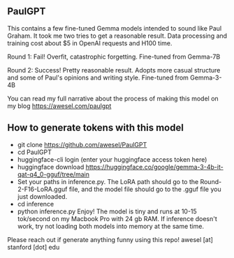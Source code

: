 ## PaulGPT

This contains a few fine-tuned Gemma models intended to sound like Paul Graham. It took me two tries to get a reasonable result. Data processing and training cost about $5 in OpenAI requests and H100 time.

Round 1: Fail! Overfit, catastrophic forgetting. Fine-tuned from Gemma-7B

Round 2: Success! Pretty reasonable result. Adopts more casual structure and some of Paul's opinions and writing style. Fine-tuned from Gemma-3-4B

You can read my full narrative about the process of making this model on my blog https://awesel.com/paulgpt

## How to generate tokens with this model
- git clone https://github.com/awesel/PaulGPT
- cd PaulGPT
- huggingface-cli login (enter your huggingface access token here)
- huggingface download https://huggingface.co/google/gemma-3-4b-it-qat-q4_0-gguf/tree/main
- Set your paths in inference.py. The LoRA path should go to the Round-2-F16-LoRA.gguf file, and the model file should go to the .gguf file you just downloaded.
- cd inference
- python inference.py
Enjoy! The model is tiny and runs at 10-15 tok/second on my Macbook Pro with 24 gb RAM. If inference doesn't work, try not loading both models into memory at the same time.

Please reach out if generate anything funny using this repo! awesel [at] stanford [dot] edu

